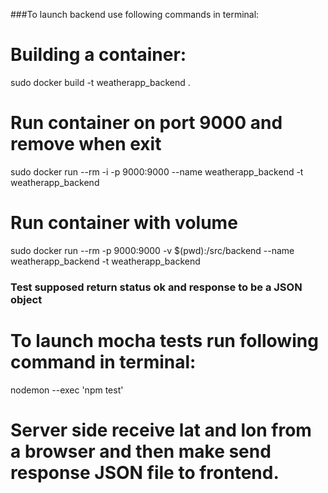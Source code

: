 ###To launch backend use following commands in terminal:
# Building a container:
sudo docker build -t weatherapp_backend .
# Run container on port 9000 and remove when exit
sudo docker run --rm -i -p 9000:9000 --name weatherapp_backend -t weatherapp_backend
# Run container with volume
sudo docker run --rm -p 9000:9000 -v $(pwd):/src/backend --name weatherapp_backend -t weatherapp_backend

### Test supposed return status ok and response to be a JSON object
# To launch mocha tests run following command in terminal:
nodemon --exec 'npm test'

# Server side receive lat and lon from a browser and then make send response JSON file to frontend.
